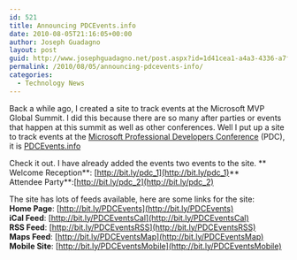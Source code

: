```yaml
---
id: 521
title: Announcing PDCEvents.info
date: 2010-08-05T21:16:05+00:00
author: Joseph Guadagno
layout: post
guid: http://www.josephguadagno.net/post.aspx?id=1d41cea1-a4a3-4336-a7f8-4d4b45830ca9
permalink: /2010/08/05/announcing-pdcevents-info/
categories:
  - Technology News
---
```

Back a while ago, I created a site to track events at the Microsoft MVP Global Summit. I did this because there are so many after parties or events that happen at this summit as well as other conferences.  Well I put up a site to track events at the [Microsoft Professional Developers Conference](http://www.microsoftpdc.com "Microsoft PDC") (PDC), it is [PDCEvents.info](http://bit.ly/PDCEvents)

Check it out. I have already added the events two events to the site. **  
Welcome Reception**: [http://bit.ly/pdc_1](http://bit.ly/pdc_1)**  
Attendee Party**:[http://bit.ly/pdc_2](http://bit.ly/pdc_2)

The site has lots of feeds available, here are some links for the site:  
**Home Page**: [http://bit.ly/PDCEvents](http://bit.ly/PDCEvents)  
**iCal Feed**: [http://bit.ly/PDCEventsCal](http://bit.ly/PDCEventsCal)  
**RSS Feed**: [http://bit.ly/PDCEventsRSS](http://bit.ly/PDCEventsRSS)  
**Maps Feed**: [http://bit.ly/PDCEventsMap](http://bit.ly/PDCEventsMap)  
**Mobile Site**: [http://bit.ly/PDCEventsMobile](http://bit.ly/PDCEventsMobile)